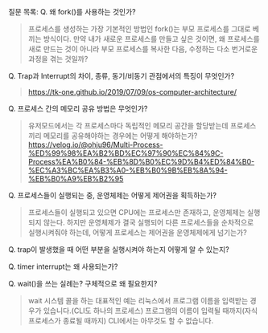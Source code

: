 질문 목록:
Q. 왜 fork()를 사용하는 것인가?
> 프로세스를 생성하는 가장 기본적인 방법인 fork()는 부모 프로세스를 그대로 베끼는 방식이다. 만약 내가 새로운 프로세스를 만들고 싶은 것이면, 왜 프로세스를 새로 만드는 것이 아니라 부모 프로세스를 복사한 다음, 수정하는 다소 번거로운 과정을 겪는 것일까?

Q. Trap과 Interrupt의 차이, 종류, 동기/비동기 관점에서의 특징이 무엇인가?
> https://tk-one.github.io/2019/07/09/os-computer-architecture/

Q. 프로세스 간의 메모리 공유 방법은 무엇인가?
> 유저모드에서는 각 프로세스마다 독립적인 메모리 공간을 할당받는데 프로세스끼리 메모리를 공유해야하는 경우에는 어떻게 해야하는가?
> https://velog.io/@ohju96/Multi-Process-%ED%99%98%EA%B2%BD%EC%97%90%EC%84%9C-Process%EA%B0%84-%EB%8D%B0%EC%9D%B4%ED%84%B0-%EC%A3%BC%EA%B3%A0-%EB%B0%9B%EB%8A%94-%EB%B0%A9%EB%B2%95

Q. 프로세스들이 실행되는 중, 운영체제는 어떻게 제어권을 획득하는가?
> 프로세스들이 실행되고 있으면 CPU에는 프로세스만 존재하고, 운영체제는 실행되지 않는다. 하지만 운영체제가 결국 실행되어 다른 프로세스들을 순차적으로 실행시켜줘야 하는데, 어떻게 프로세스는 제어권을 운영체제에게 넘기는가?

Q. trap이 발생했을 때 어떤 부분을 실행시켜야 하는지 어떻게 알 수 있는지?

Q. timer interrupt는 왜 사용되는가?

Q. wait()을 쓰는 실례는? 구체적으로 왜 필요한지?
> wait 시스템 콜을 하는 대표적인 예는 리눅스에서 프로그램 이름을 입력받는 경우가 있습니다.(CLI도 하나의 프로세스) 프로그램의 이름이 입력될 때까지(자식 프로세스가 종료될 때까지) CLI에서는 아무것도 할 수 없습니다.
